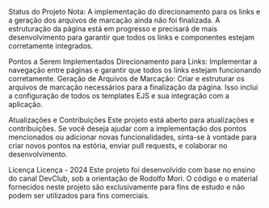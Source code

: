 Status do Projeto
Nota: A implementação do direcionamento para os links e a geração dos arquivos de marcação ainda não foi finalizada. A estruturação da página está em progresso e precisará de mais desenvolvimento para garantir que todos os links e componentes estejam corretamente integrados.


Pontos a Serem Implementados
Direcionamento para Links: Implementar a navegação entre páginas e garantir que todos os links estejam funcionando corretamente.
Geração de Arquivos de Marcação: Criar e estruturar os arquivos de marcação necessários para a finalização da página. Isso inclui a configuração de todos os templates EJS e sua integração com a aplicação.


Atualizações e Contribuições
Este projeto está aberto para atualizações e contribuições. Se você deseja ajudar com a implementação dos pontos mencionados ou adicionar novas funcionalidades, sinta-se à vontade para criar novos pontos na estória, enviar pull requests, e colaborar no desenvolvimento.

Licença
Licença - 2024
Este projeto foi desenvolvido com base no ensino do canal DevClub, sob a orientação de Rodolfo Mori. O código e o material fornecidos neste projeto são exclusivamente para fins de estudo e não podem ser utilizados para fins comerciais.
